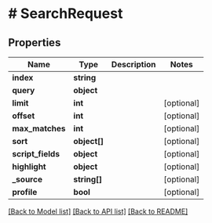 # # SearchRequest

## Properties

Name | Type | Description | Notes
------------ | ------------- | ------------- | -------------
**index** | **string** |  | 
**query** | **object** |  | 
**limit** | **int** |  | [optional] 
**offset** | **int** |  | [optional] 
**max_matches** | **int** |  | [optional] 
**sort** | **object[]** |  | [optional] 
**script_fields** | **object** |  | [optional] 
**highlight** | **object** |  | [optional] 
**_source** | **string[]** |  | [optional] 
**profile** | **bool** |  | [optional] 

[[Back to Model list]](../../README.md#documentation-for-models) [[Back to API list]](../../README.md#documentation-for-api-endpoints) [[Back to README]](../../README.md)


